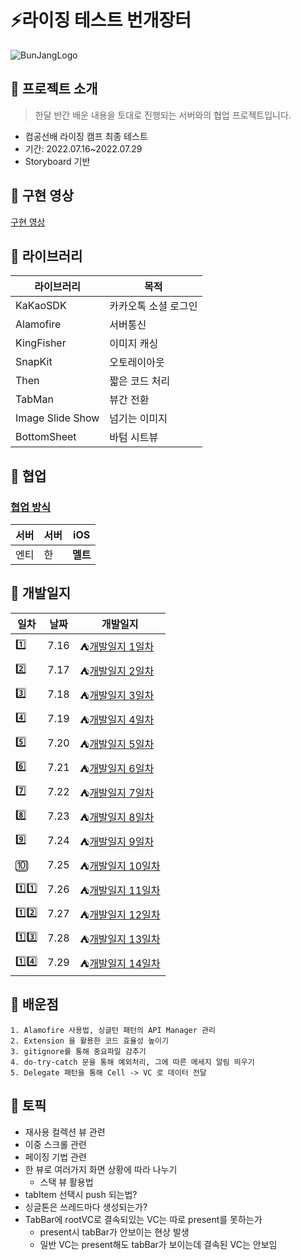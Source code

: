 # ⚡️라이징 테스트 번개장터
![BunJangLogo](https://user-images.githubusercontent.com/57269348/180080833-fb94690f-aaf3-469d-9a34-e5c523bcce8f.png)

## 📌 프로젝트 소개
> 한달 반간 배운 내용을 토대로 진행되는 서버와의 협업 프로젝트입니다.
- 컴공선배 라이징 캠프 최종 테스트
- 기간: 2022.07.16~2022.07.29
- Storyboard 기반

## 📌 구현 영상
[구현 영상](https://youtu.be/QhQRMZwGjsg)

## 📌 라이브러리

| 라이브러리 | 목적 |
| --- | --- |
|KaKaoSDK|카카오톡 소셜 로그인|
| Alamofire | 서버통신 |
|KingFisher| 이미지 캐싱 |
| SnapKit | 오토레이아웃 |
| Then | 짧은 코드 처리 |
| TabMan | 뷰간 전환 |
| Image Slide Show | 넘기는 이미지 |
|BottomSheet| 바텀 시트뷰 |

## 📌 협업

### [협업 방식](https://www.notion.so/melt-split/208282858ffb4dd3803af9a8855045ec)

|서버|서버|iOS|
|---|---|---|
|엔티|한|**멜트**|

## 📌 개발일지

| 일차 | 날짜 | 개발일지 |
|-| --- | --- |
|1️⃣| 7.16 | ⛺️[개발일지 1일차](https://www.notion.so/melt-split/1-7b2291c1bff94202becf58e3f2114408) |
|2️⃣| 7.17 | ⛺️[개발일지 2일차](https://www.notion.so/melt-split/2-efd6f1a83e704b5d83205e165aed97ac) |
|3️⃣| 7.18 | ⛺️[개발일지 3일차](https://www.notion.so/melt-split/3-e9b318c0d42e44c7801bf606dd4e3331) |
|4️⃣| 7.19 | ⛺️[개발일지 4일차](https://www.notion.so/melt-split/4-7d02076d5bfd400d900049eabc43d74b) |
|5️⃣| 7.20 | ⛺️[개발일지 5일차](https://www.notion.so/melt-split/5-e2f589571a63450b8aa22fddb5144096) |
|6️⃣| 7.21 | ⛺️[개발일지 6일차](https://www.notion.so/melt-split/6-f71aa1860e7a49b99a6bf687a0efbdd4) |
|7️⃣| 7.22 | ⛺️[개발일지 7일차](https://www.notion.so/melt-split/7-0f48cc1a36fb4961964bebfd6c9fd1e0)|
|8️⃣| 7.23 | ⛺️[개발일지 8일차](https://www.notion.so/melt-split/8-8c1e08d1d79d4cddb20be8210d12c16f)|
|9️⃣| 7.24 | ⛺️[개발일지 9일차](https://www.notion.so/melt-split/9-8ad3a4db962644e286a888e99c79e8e7) |
|🔟| 7.25 | ⛺️[개발일지 10일차](https://www.notion.so/melt-split/10-631aeb75cfb54584b51c610995190fdf) |
|1️⃣1️⃣| 7.26 | ⛺️[개발일지 11일차](https://www.notion.so/melt-split/11-d30527f6c9074f0494b8525487b8f583) |
|1️⃣2️⃣| 7.27 | ⛺️[개발일지 12일차](https://www.notion.so/melt-split/12-eec3ae0f11d642a69c1bf223b9658446) |
|1️⃣3️⃣| 7.28 | ⛺️[개발일지 13일차](https://www.notion.so/melt-split/13-4ec7fb331e3b474aa0983a0f178ca891) |
|1️⃣4️⃣| 7.29 | ⛺️[개발일지 14일차](https://www.notion.so/melt-split/14-b5fbb94d67e842e782b47a65274c4f0a) |

## 📌 배운점
```
1. Alamofire 사용법, 싱글턴 패턴의 API Manager 관리
2. Extension 을 활용한 코드 효율성 높이기
3. gitignore를 통해 중요파일 감추기
4. do-try-catch 문을 통해 예외처리, 그에 따른 메세지 알림 띄우기
5. Delegate 패턴을 통해 Cell -> VC 로 데이터 전달
```

## 📌 토픽

- 재사용 컬렉션 뷰 관련
- 이중 스크롤 관련
- 페이징 기법 관련
- 한 뷰로 여러가지 화면 상황에 따라 나누기
    - 스택 뷰 활용법
- tabItem 선택시 push 되는법?
- 싱글톤은 쓰레드마다 생성되는가?
- TabBar에 rootVC로 결속되있는 VC는 따로 present를 못하는가
    - present시 tabBar가 안보이는 현상 발생
    - 일반 VC는 present해도 tabBar가 보이는데 결속된 VC는 안보임
